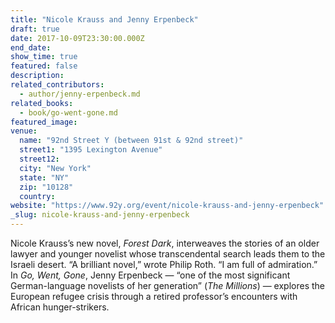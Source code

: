 ```yaml
---
title: "Nicole Krauss and Jenny Erpenbeck"
draft: true
date: 2017-10-09T23:30:00.000Z
end_date:
show_time: true
featured: false
description:
related_contributors:
  - author/jenny-erpenbeck.md
related_books:
  - book/go-went-gone.md
featured_image: 
venue:
  name: "92nd Street Y (between 91st & 92nd street)"
  street1: "1395 Lexington Avenue"
  street12:
  city: "New York"
  state: "NY"
  zip: "10128"
  country:
website: "https://www.92y.org/event/nicole-krauss-and-jenny-erpenbeck"
_slug: nicole-krauss-and-jenny-erpenbeck
---
```


Nicole Krauss’s new novel, _Forest Dark_, interweaves the stories of an older lawyer and younger novelist whose transcendental search leads them to the Israeli desert. “A brilliant novel,” wrote Philip Roth. “I am full of admiration.” In _Go, Went, Gone_, Jenny Erpenbeck — “one of the most significant German-language novelists of her generation” (_The Millions_) — explores the European refugee crisis through a retired professor’s encounters with African hunger-strikers.

